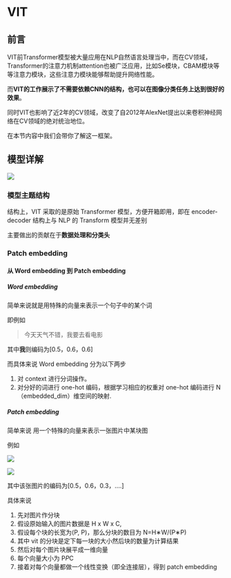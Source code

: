 # VIT

## 前言

   VIT前Transformer模型被大量应用在NLP自然语言处理当中，而在CV领域，Transformer的注意力机制attention也被广泛应用，比如Se模块，CBAM模块等等注意力模块，这些注意力模块能够帮助提升网络性能。
   
   而<strong>VIT的工作展示了不需要依赖CNN的结构，也可以在图像分类任务上达到很好的效果</strong>。
   
   同时VIT也影响了近2年的CV领域，改变了自2012年AlexNet提出以来卷积神经网络在CV领域的绝对统治地位。


在本节内容中我们会带你了解这一框架。

## 模型详解

![](https://hdu-cs-wiki.oss-cn-hangzhou.aliyuncs.com/boxcn1wqKtwBc6MCJDm7ehvhXac.png)

### 模型主题结构

结构上，VIT 采取的是原始 Transformer 模型，方便开箱即用，即在 encoder-decoder 结构上与 NLP 的 Transform 模型并无差别

主要做出的贡献在于<strong>数据处理和分类头</strong>

### Patch embedding

#### 从 Word embedding 到 Patch embedding

##### Word embedding

简单来说就是用特殊的向量来表示一个句子中的某个词

即例如

> 今天天气不错，我要去看电影

其中<strong>我</strong>则编码为[0.5，0.6，0.6]

而具体来说 Word embedding 分为以下两步

1. 对 context 进行分词操作。
2. 对分好的词进行 one-hot 编码，根据学习相应的权重对 one-hot 编码进行 N（embedded_dim）维空间的映射.

##### Patch embedding

简单来说 用一个特殊的向量来表示一张图片中某块图

例如

![](https://hdu-cs-wiki.oss-cn-hangzhou.aliyuncs.com/boxcn1szLG4Y4s0UkY3kkW18Xoc.png)

![](https://hdu-cs-wiki.oss-cn-hangzhou.aliyuncs.com/boxcnv2inISAGi2xOauc3pxKpCb.png)

其中该张图片的编码为[0.5，0.6，0.3，....]

具体来说

1. 先对图片作分块
2. 假设原始输入的图片数据是 H x W x C,
3. 假设每个块的长宽为(P, P)，那么分块的数目为 N=H∗W/(P∗P)
4. 其中 vit 的分块是定下每一块的大小然后块的数量为计算结果
5. 然后对每个图片块展平成一维向量
6. 每个向量大小为 P*P*C
7. 接着对每个向量都做一个线性变换（即全连接层），得到 patch embedding
